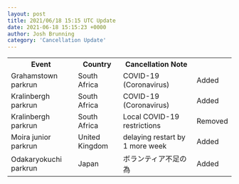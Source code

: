 ```yaml
---
layout: post
title: 2021/06/18 15:15 UTC Update
date: 2021-06-18 15:15:23 +0000
author: Josh Brunning
category: 'Cancellation Update'
---
```


<div class='hscrollable'>
<table style='width: 100%'>
    <tr>
        <th>Event</th>
        <th>Country</th>
        <th>Cancellation Note</th>
        <th></th>
    </tr>
    <tr>
        <td>Grahamstown parkrun</td>
        <td>South Africa</td>
        <td>COVID-19 (Coronavirus)</td>
        <td>Added</td>
    </tr>
    <tr>
        <td>Kralinbergh parkrun</td>
        <td>South Africa</td>
        <td>COVID-19 (Coronavirus)</td>
        <td>Added</td>
    </tr>
    <tr>
        <td>Kralinbergh parkrun</td>
        <td>South Africa</td>
        <td>Local COVID-19 restrictions</td>
        <td>Removed</td>
    </tr>
    <tr>
        <td>Moira junior parkrun</td>
        <td>United Kingdom</td>
        <td>delaying restart by 1 more week</td>
        <td>Added</td>
    </tr>
    <tr>
        <td>Odakaryokuchi parkrun</td>
        <td>Japan</td>
        <td>ボランティア不足の為</td>
        <td>Added</td>
    </tr>
</table>
</div>

